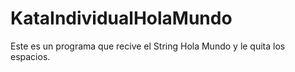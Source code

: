 # KataIndividualHolaMundo
Este es un programa que recive el String Hola Mundo y le quita los espacios.
